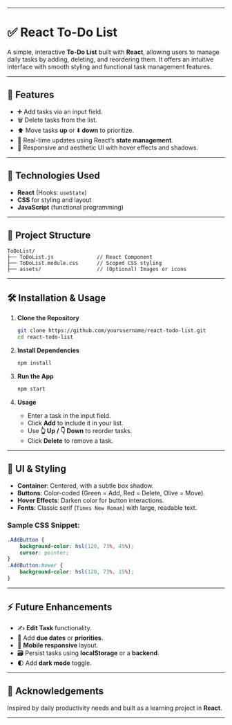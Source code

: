 
---

# ✅ React To-Do List

A simple, interactive **To-Do List** built with **React**, allowing users to manage daily tasks by adding, deleting, and reordering them. It offers an intuitive interface with smooth styling and functional task management features.

---

## 🚀 Features

- ➕ Add tasks via an input field.
- 🗑️ Delete tasks from the list.
- ⬆️ Move tasks **up** or ⬇️ **down** to prioritize.
- 📃 Real-time updates using React’s **state management**.
- 🎨 Responsive and aesthetic UI with hover effects and shadows.

---

## 🧰 Technologies Used

- **React** (Hooks: `useState`)
- **CSS** for styling and layout
- **JavaScript** (functional programming)

---

## 📂 Project Structure

```
ToDoList/
├── ToDoList.js              // React Component
├── ToDoList.module.css      // Scoped CSS styling
├── assets/                  // (Optional) Images or icons
```

---

## 🛠️ Installation & Usage

1. **Clone the Repository**
   ```bash
   git clone https://github.com/yourusername/react-todo-list.git
   cd react-todo-list
   ```

2. **Install Dependencies**
   ```bash
   npm install
   ```

3. **Run the App**
   ```bash
   npm start
   ```

4. **Usage**
   - Enter a task in the input field.
   - Click **Add** to include it in your list.
   - Use **👆 Up / 👇 Down** to reorder tasks.
   - Click **Delete** to remove a task.

---

## 🎨 UI & Styling

- **Container**: Centered, with a subtle box shadow.
- **Buttons**: Color-coded (Green = Add, Red = Delete, Olive = Move).
- **Hover Effects**: Darken color for button interactions.
- **Fonts**: Classic serif (`Times New Roman`) with large, readable text.

### Sample CSS Snippet:
```css
.AddButton {
    background-color: hsl(120, 73%, 45%);
    cursor: pointer;
}
.AddButton:hover {
    background-color: hsl(120, 73%, 15%);
}
```

---

## ⚡ Future Enhancements

- ✍️ **Edit Task** functionality.
- 📅 Add **due dates** or **priorities**.
- 📲 **Mobile responsive** layout.
- 🗃️ Persist tasks using **localStorage** or a **backend**.
- 🌓 Add **dark mode** toggle.

---

## 🙌 Acknowledgements

Inspired by daily productivity needs and built as a learning project in **React**.

---
